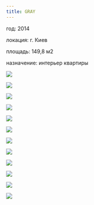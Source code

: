 ```yaml
---
title: GRAY
---
```

<div class="project-description">
<p>год: 2014</p>
<p>локация: г. Киев</p>
<p>площадь: 149,8 м2</p>
<p>назначение: интерьер квартиры</p>
</div>


<div class="clearfix"></div>
<div id="project-images" class="owl-carousel owl-theme" markdown="1">

![](Gray_01.jpg)

![](Gray_02.jpg)

![](Gray_03.jpg)

![](Gray_04.jpg)

![](Gray_05.jpg)

![](Gray_06.jpg)

![](Gray_07.jpg)

![](Gray_08.jpg)

![](Gray_09.jpg)

![](Gray_010.jpg)

![](Gray_011.jpg)

![](Gray_012.jpg)

</div>